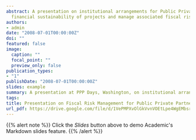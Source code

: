 ```yaml
---
abstract: A presentation on institutional arrangements for Public Private Partnerships to enhance 
  financial sustainability of projects and manage associated fiscal risks.
authors:
- admin
date: "2008-07-01T00:00:00Z"
doi: ""
featured: false
image:
  caption: ""
  focal_point: ""
  preview_only: false
publication_types:
- "1"
publishDate: "2008-07-01T00:00:00Z"
slides: example
summary: A presentation at PPP Days, Washington, on institutional arrangements for Public-Private Partnerships to enhance financial sustainability of projects and maange associated fiscal risks.
tags:
title: Presentation on Fiscal Risk Management for Public Private Partnerships in Infrastructure
url_pdf: https://drive.google.com/file/d/1VePMPXvOlGkVvnVOEtLpe4WgEMbsr0kf
---
```


{{% alert note %}}
Click the *Slides* button above to demo Academic's Markdown slides feature.
{{% /alert %}}

